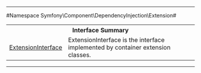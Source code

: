 

- - -

#Namespace Symfony\Component\DependencyInjection\Extension#

<table class="title">
<tr><th colspan="2" class="title">Interface Summary</th></tr>
<tr><td class="name"><a href="">ExtensionInterface</a></td><td class="description">ExtensionInterface is the interface implemented by container extension classes.</td></tr>
</table>

- - -

